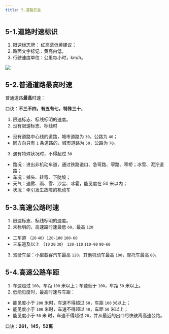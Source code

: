 ```yaml
---
title: 5.道路安全
---
```


## 5-1.道路时速标识

1. 限速标志牌： 红高蓝低黄建议；
2. 路面文字标记：黄高白低。
3. 行驶速度单位：公里每小时，km/h。

![](https://raw.githubusercontent.com/oneyoung19/vuepress-blog-img/Not-Count-Contribution/img/20241013192925.png)

## 5-2.普通道路最高时速

普通道路**最高**时速：

口诀：**不三不四，有五有七，特殊三十**。

1. 限速标志、标线标明的速度。
2. 没有限速标志、标线时
  - 没有道路中心线的道路，城市道路为 `30`，公路为 `40`；
  - 同方向只有 `1` 条道路的，城市道路为 `50`，公路为 `70`。
3. 遇有特殊状况时，不得超过 `30`
  - 路况：进出非机动车道，通过铁路道口、急弯路、窄路、窄桥；冰雪、泥泞道路；
  - 车况：掉头、转弯、下陡坡；
  - 天气：遇雾、雨、雪、沙尘、冰雹，能见度在 50 米以内；
  - 状况：牵引发生故障的机动车

## 5-3.高速公路时速

1. 限速标志、标线标明的速度。
2. 未标明的，高速路时速最低 `60`，最高 `120`
  - 二车道 （`20` `40`）`120-100` `100-60`
  - 三车道及以上 （`10` `20` `30`） `120-110` `110-90` `90-60`
3. 驾驶车型：小型载客汽车最高 `120`，其他机动车最高 `100`，摩托车最高 `80`。

## 5-4.高速公路车距

1. 车速超过 `100`，车距 `100` 米以上；车速低于 `100`，车距 `50` 米以上。
2. 低能见度时，最高时速与车距：
  - 能见度小于 `200` 米时，车速不得超过 `60`，车距 `100` 米以上；
  - 能见度小于 `100` 米时，车速不得超过 `40`，车距 `50` 米以上；
  - 能见度小于 `50` 米 时，车速不得超过 `20`，并从最近的出口尽快驶离高速公路。

口诀：**261，145，52离**
